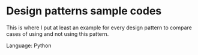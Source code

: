 # Design patterns sample codes

This is where I put at least an example for every design pattern to compare cases of using and not using this pattern.

Language: Python

